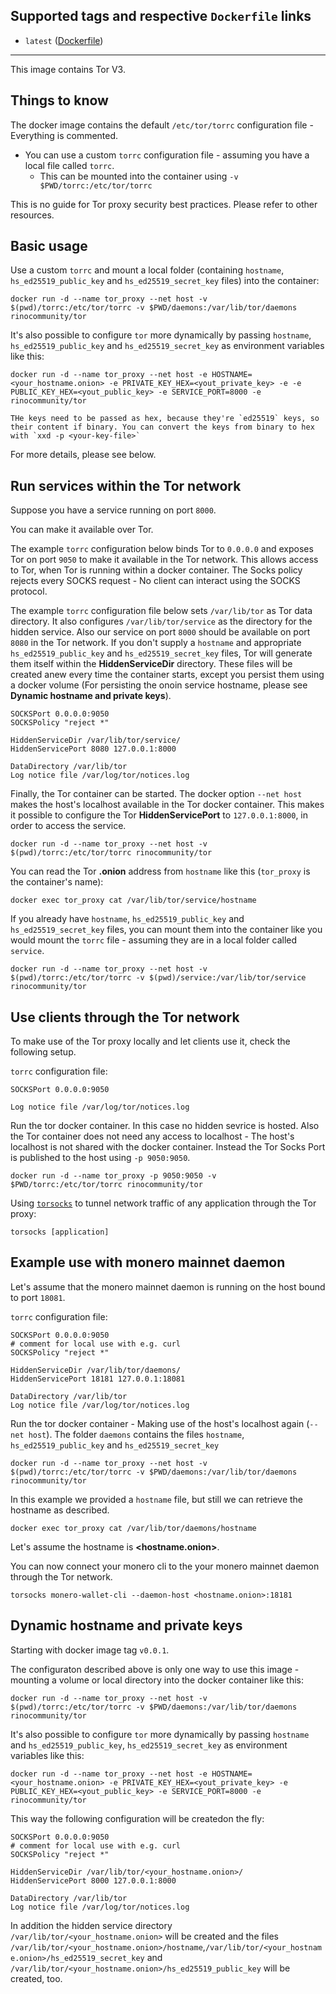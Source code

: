 ## Supported tags and respective `Dockerfile` links
* `latest` ([Dockerfile](https://github.com/rino-community/tor/blob/master/Dockerfile))

---

This image contains Tor V3.

## Things to know

The docker image contains the default `/etc/tor/torrc` configuration file - Everything is commented.

* You can use a custom `torrc` configuration file - assuming you have a local file called `torrc`.
  - This can be mounted into the container using `-v $PWD/torrc:/etc/tor/torrc`

This is no guide for Tor proxy security best practices. Please refer to other resources.

## Basic usage
Use a custom `torrc` and mount a local folder (containing `hostname`, `hs_ed25519_public_key` and `hs_ed25519_secret_key` files) into the container:
```
docker run -d --name tor_proxy --net host -v $(pwd)/torrc:/etc/tor/torrc -v $PWD/daemons:/var/lib/tor/daemons rinocommunity/tor
```

It's also possible to configure `tor` more dynamically by passing `hostname`, `hs_ed25519_public_key` and `hs_ed25519_secret_key` as environment variables like this:
```
docker run -d --name tor_proxy --net host -e HOSTNAME=<your_hostname.onion> -e PRIVATE_KEY_HEX=<yout_private_key> -e -e PUBLIC_KEY_HEX=<yout_public_key> -e SERVICE_PORT=8000 -e rinocommunity/tor

THe keys need to be passed as hex, because they're `ed25519` keys, so their content if binary. You can convert the keys from binary to hex with `xxd -p <your-key-file>`
```

For more details, please see below.

## Run services within the Tor network

Suppose you have a service running on port `8000`.

You can make it available over Tor.

The example `torrc` configuration below binds Tor to `0.0.0.0` and exposes Tor on port `9050` to make it available in the Tor network. This allows access to Tor, when Tor is running within a docker container.
The Socks policy rejects every SOCKS request - No client can interact using the SOCKS protocol.

The example `torrc` configuration file below sets `/var/lib/tor` as Tor data directory. It also configures `/var/lib/tor/service` as the directory for the hidden service. Also our service on port `8000` should be available on port `8080` in the Tor network.
If you don't supply a `hostname` and appropriate `hs_ed25519_public_key` and `hs_ed25519_secret_key` files, Tor will generate them itself within the **HiddenServiceDir** directory. These files will be created anew every time the container starts, except you persist them using a docker volume (For persisting the onoin service hostname, please see **Dynamic hostname and private keys**).

```
SOCKSPort 0.0.0.0:9050
SOCKSPolicy "reject *"

HiddenServiceDir /var/lib/tor/service/
HiddenServicePort 8080 127.0.0.1:8000

DataDirectory /var/lib/tor
Log notice file /var/log/tor/notices.log
```

Finally, the Tor container can be started.
The docker option `--net host` makes the host's localhost available in the Tor docker container. This makes it possible to configure the Tor **HiddenServicePort** to `127.0.0.1:8000`, in order to access the service.

```
docker run -d --name tor_proxy --net host -v $(pwd)/torrc:/etc/tor/torrc rinocommunity/tor
```

You can read the Tor **.onion** address from `hostname` like this (`tor_proxy` is the container's name):

`docker exec tor_proxy cat /var/lib/tor/service/hostname`

If you already have `hostname`, `hs_ed25519_public_key` and `hs_ed25519_secret_key` files, you can mount them into the container like you would mount the `torrc` file - assuming they are in a local folder called `service`.

```
docker run -d --name tor_proxy --net host -v $(pwd)/torrc:/etc/tor/torrc -v $(pwd)/service:/var/lib/tor/service rinocommunity/tor
```


## Use clients through the Tor network

To make use of the Tor proxy locally and let clients use it, check the following setup.

`torrc` configuration file:

```
SOCKSPort 0.0.0.0:9050

Log notice file /var/log/tor/notices.log

```

Run the tor docker container. In this case no hidden sevrice is hosted. Also the Tor container does not need any access to localhost - The host's localhost is not shared with the docker container. Instead the Tor Socks Port is published to the host using `-p 9050:9050`.

```
docker run -d --name tor_proxy -p 9050:9050 -v $PWD/torrc:/etc/tor/torrc rinocommunity/tor
```

Using [`torsocks`](https://trac.torproject.org/projects/tor/wiki/doc/torsocks) to tunnel network traffic of any application through the Tor proxy:

```
torsocks [application]
``` 


## Example use with monero mainnet daemon

Let's assume that the monero mainnet daemon is running on the host bound to port `18081`.

`torrc` configuration file:

```
SOCKSPort 0.0.0.0:9050
# comment for local use with e.g. curl
SOCKSPolicy "reject *"

HiddenServiceDir /var/lib/tor/daemons/
HiddenServicePort 18181 127.0.0.1:18081

DataDirectory /var/lib/tor
Log notice file /var/log/tor/notices.log
```

Run the tor docker container - Making use of the host's localhost again (`--net host`). The folder `daemons` contains the files `hostname`,  `hs_ed25519_public_key` and `hs_ed25519_secret_key`

```
docker run -d --name tor_proxy --net host -v $(pwd)/torrc:/etc/tor/torrc -v $PWD/daemons:/var/lib/tor/daemons rinocommunity/tor
```

In this example we provided a `hostname` file, but still we can retrieve the hostname as described.

`docker exec tor_proxy cat /var/lib/tor/daemons/hostname`

Let's assume the hostname is **<hostname.onion>**.

You can now connect your monero cli to the your monero mainnet daemon through the Tor network.

```
torsocks monero-wallet-cli --daemon-host <hostname.onion>:18181
```

## Dynamic hostname and private keys

Starting with docker image tag `v0.0.1`.

The configuraton described above is only one way to use this image - mounting a volume or local directory into the docker container like this:
```
docker run -d --name tor_proxy --net host -v $(pwd)/torrc:/etc/tor/torrc -v $PWD/daemons:/var/lib/tor/daemons rinocommunity/tor
```

It's also possible to configure `tor` more dynamically by passing `hostname` and `hs_ed25519_public_key`, `hs_ed25519_secret_key` as environment variables like this:
```
docker run -d --name tor_proxy --net host -e HOSTNAME=<your_hostname.onion> -e PRIVATE_KEY_HEX=<yout_private_key> -e PUBLIC_KEY_HEX=<yout_public_key> -e SERVICE_PORT=8000 -e rinocommunity/tor
```

This way the following configuration will be createdon the fly:
```
SOCKSPort 0.0.0.0:9050
# comment for local use with e.g. curl
SOCKSPolicy "reject *"

HiddenServiceDir /var/lib/tor/<your_hostname.onion>/
HiddenServicePort 8000 127.0.0.1:8000

DataDirectory /var/lib/tor
Log notice file /var/log/tor/notices.log
```

In addition the hidden service directory `/var/lib/tor/<your_hostname.onion>` will be created and the files `/var/lib/tor/<your_hostname.onion>/hostname`,`/var/lib/tor/<your_hostname.onion>/hs_ed25519_secret_key` and `/var/lib/tor/<your_hostname.onion>/hs_ed25519_public_key` will be created, too.
